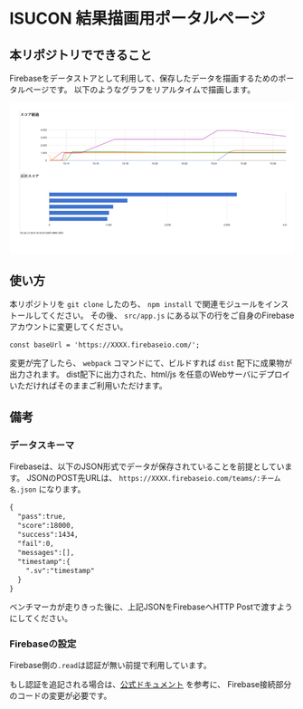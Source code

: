 # ISUCON 結果描画用ポータルページ

## 本リポジトリでできること

Firebaseをデータストアとして利用して、保存したデータを描画するためのポータルページです。
以下のようなグラフをリアルタイムで描画します。

![Portalイメージ](images/graph.png)

## 使い方

本リポジトリを `git clone` したのち、 `npm install` で関連モジュールをインストールしてください。
その後、 `src/app.js` にある以下の行をご自身のFirebaseアカウントに変更してください。

```
const baseUrl = 'https://XXXX.firebaseio.com/'; 
```

変更が完了したら、 `webpack` コマンドにて、ビルドすれば `dist` 配下に成果物が出力されます。
dist配下に出力された、html/js を任意のWebサーバにデプロイいただければそのままご利用いただけます。

## 備考

### データスキーマ

Firebaseは、以下のJSON形式でデータが保存されていることを前提としています。
JSONのPOST先URLは、 `https://XXXX.firebaseio.com/teams/:チーム名.json` になります。

```
{  
  "pass":true,
  "score":18000,
  "success":1434,
  "fail":0,
  "messages":[],
  "timestamp":{  
    ".sv":"timestamp"
  }
}
```

ベンチマーカが走りきった後に、上記JSONをFirebaseへHTTP Postで渡すようにしてください。

### Firebaseの設定

Firebase側の`.read`は認証が無い前提で利用しています。

もし認証を追記される場合は、[公式ドキュメント](https://www.firebase.com/docs/web/guide/login/password.html) を参考に、
Firebase接続部分のコードの変更が必要です。

